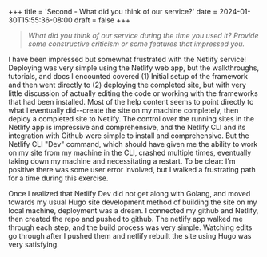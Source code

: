 +++
title = 'Second - What did you think of our service?'
date = 2024-01-30T15:55:36-08:00
draft = false
+++
> _What did you think of our service during the time you used it? Provide some constructive criticism or some features that impressed you._

I have been impressed but somewhat frustrated with the Netlify service! Deploying was very simple using the Netlify web app, but the walkthroughs, tutorials, and docs I encounted covered (1) Initial setup of the framework and then went directly to (2) deploying the completed site, but with very little discussion of actually editing the code or working with the frameworks that had been installed. Most of the help content seems to point directly to what I eventually did--create the site on my machine completely, then deploy a completed site to Netlify. The control over the running sites in the Netlify app is impressive and comprehensive, and the Netlify CLI and its integration with Github were simple to install and comprehensive. But the Netlify CLI "Dev" command, which should have given me the ability to work on my site from my machine in the CLI, crashed multiple times, eventually taking down my machine and necessitating a restart. To be clear: I'm positive there was some user error involved, but I walked a frustrating path for a time during this exercise. 

Once I realized that Netlify Dev did not get along with Golang, and moved towards my usual Hugo site development method of building the site on my local machine, deployment was a dream. I connected my github and Netlify, then created the repo and pushed to github. The netlify app walked me through each step, and the build process was very simple. Watching edits go through after I pushed them and netlify rebuilt the site using Hugo was very satisfying. 